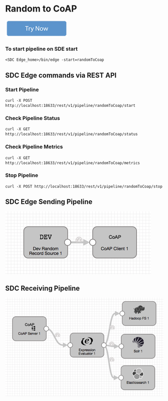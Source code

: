 # Random to CoAP

[![Try Now](../trynow.png)](http://localhost:18630?pipelineTitle=randomToCoap&importPipelineFromUrl=https://github.com/streamsets/datacollector-edge/blob/master/resources/samplePipelines/randomToCoap/pipeline.json)

### To start pipeline on SDE start

    <SDC Edge_home>/bin/edge -start=randomToCoap

## SDC Edge commands via REST API

### Start Pipeline
    curl -X POST http://localhost:18633/rest/v1/pipeline/randomToCoap/start

### Check Pipeline Status
    curl -X GET http://localhost:18633/rest/v1/pipeline/randomToCoap/status

### Check Pipeline Metrics
    curl -X GET http://localhost:18633/rest/v1/pipeline/randomToCoap/metrics

### Stop Pipeline
    curl -X POST http://localhost:18633/rest/v1/pipeline/randomToCoap/stop


## SDC Edge Sending Pipeline

![Image of SDC Edge Sending Pipeline](edge.png)


## SDC Receiving Pipeline

![Image of SDC Receiving Pipeline](sdccoap.png)
